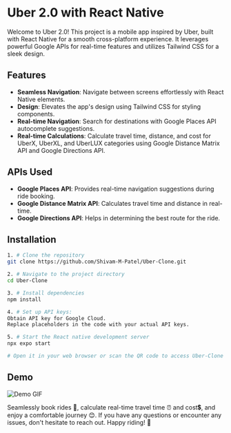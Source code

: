 # Uber 2.0 with React Native

Welcome to Uber 2.0! This project is a mobile app inspired by Uber, built with React Native for a smooth cross-platform experience. It leverages powerful Google APIs for real-time features and utilizes Tailwind CSS for a sleek design.

## Features


- **Seamless Navigation**: Navigate between screens effortlessly with React Native elements.
- **Design**: Elevates the app's design using Tailwind CSS for styling components.
- **Real-time Navigation**: Search for destinations with Google Places API autocomplete suggestions.
- **Real-time Calculations**: Calculate travel time, distance, and cost for UberX, UberXL, and UberLUX categories using Google Distance Matrix API and Google Directions API.

## APIs Used

- **Google Places API**: Provides real-time navigation suggestions during ride booking.
- **Google Distance Matrix API**: Calculates travel time and distance in real-time.
- **Google Directions API**: Helps in determining the best route for the ride.

## Installation

```bash
1. # Clone the repository
git clone https://github.com/Shivam-M-Patel/Uber-Clone.git

2. # Navigate to the project directory
cd Uber-Clone

3. # Install dependencies
npm install

4. # Set up API keys:
Obtain API key for Google Cloud.
Replace placeholders in the code with your actual API keys.

5. # Start the React native development server
npx expo start

# Open it in your web browser or scan the QR code to access Uber-Clone on expo.
```  

   
## Demo
![Demo GIF](./demo/Uber-2.0.gif)


Seamlessly book rides 🚗, calculate real-time travel time ⏰ and cost💲, and enjoy a comfortable journey 😊. If you have any questions or encounter any issues, don't hesitate to reach out. Happy riding! 🎉